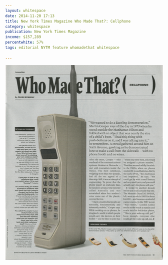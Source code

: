 ```yaml
---
layout: whitespace
date: 2014-11-20 17:13
title: New York Times Magazine Who Made That?: Cellphone
category: whitespace
publication: New York Times Magazine
income: $157,289
percentwhite: 57%
tags: editorial NYTM feature whomadethat whitespace

---
```





           
<img src="/img/editscans/NYT_WhoMadeThat_Cellphone.png">
            
<div class="overlayContainer">
<object type="image/svg+xml" data="/img/overlays/NYT_WhoMadeThat_Cellphone.svg" class="trans"></object>
</div>

            
        
        

